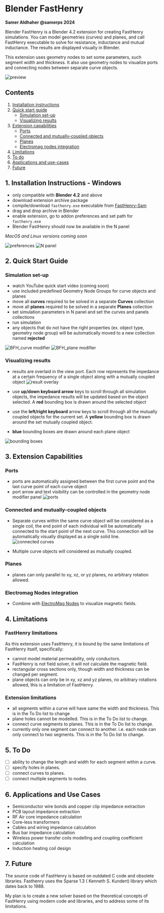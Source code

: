 # Blender FastHenry    

**Samer Aldhaher @samerps 2024**

Blender FastHenry is a Blender 4.2 extension for creating FastHenry simulations. You can model geometries (curves) and planes, and call FastHenry executable to solve for resistance, inductance and mutual inductance. The results are displayed visually in Blender.

This extension uses geometry nodes to set some parameters, such segment width and thickness. It also use geometry nodes to visualize ports and connecting nodes between separate curve objects. 

![preview](docs/images/preview.jpg)

## Contents
1. [Installation instructions](#installation-instructions---windows)
1. [Quick start guide](#quick-start-guide)
    - [Simulation set-up](#simulation-set-up)
    - [Visualizing results](#visualizing-results)
1. [Extension capabilities](#3-extension-capabilities)
    - [Ports](#ports)
    - [Connected and mutually-coupled objects](#connected-and-mutually-coupled-objects)
    - [Planes](#planes) 
    - [Electromag nodes integration](#electromag-nodes-integration)
1. [Limitations](#4-limitations)
1. [To do](#5-to-do)
1. [Applications and use-cases](#6-applications-and-use-cases)
1. [Future](#7-future)


## 1. Installation Instructions - Windows 
- only compatible with **Blender 4.2** and above
- download extension archive package
- compile/download `fasthenry.exe` executable from [FastHenry-Sam](https://github.com/samerps/FastHenry2-Sam)
- drag and drop archive in Blender
- enable extension, go to addon preferences and set path for `fasthenry.exe` 
- Blender FastHenry should now be available in the N panel

*MacOS and Linux versions coming soon*

![preferences](docs/images/preferences.jpg) 
![N panel](docs/images/N%20panel.jpg)

## 2. Quick Start Guide

### Simulation set-up
- watch YouTube quick start video (coming soon)
- use included predefined Geometry Node Groups for curve objects and planes
- move all **curves** required to be solved in a separate **Curves** collection
- move all **planes** required to be solved in a separate **Planes** collection
- set simulation parameters in N panel and set the curves and panels collections 
- run simulation
- any objects that do not have the right properties (ex. object type, geometry node group) will be automatically moved to a new collection named **rejected**

![BFH_curve modifier](docs/images/BFH_curve_modifier.png)
![BFH_plane modifier](docs/images/BFH_plane_modifier.png)
### Visualizing results  
- results are overlaid in the view port. Each row represents the impedance at a certain frequency of a single object along with a mutually coupled object
![result overlay](docs/images/result_overlay.jpg)
- use **up/down keyboard arrow** keys to scroll through all simulation objects, the impedance results will be updated based on the object selected. A **red** bounding box is drawn around the selected object

- use the **left/right keyboard** arrow keys to scroll through all the mutually coupled objects for the current set. A **yellow** bounding box is drawn around the set mutually coupled object. 
- **blue** bounding boxes are drawn around each plane object

![bounding boxes](docs/images/bounding_boxes.jpg)

## 3. Extension Capabilities 
### Ports
- ports are automatically assigned between the first curve point and the last curve point of each curve object 
- port arrow and text visibility can be controlled in the geometry node modifier panel
![ports](docs/images/port.jpg)

### Connected and mutually-coupled objects

- Separate curves within the same curve object will be considered as a single coil, the end point of each individual will be automatically  connected to the start point of the next curve. This connection will be automatically visually displayed as a single solid line. 
![connected curves](docs/images/connected_curves.jpg)

- Multiple curve objects will considered as mutually coupled. 


### Planes
- planes can only parallel to xy, xz, or yz planes, no arbitrary rotation allowed. 

### Electromag Nodes integration
- Combine with [ElectroMag Nodes](https://blendermarket.com/products/electromag-nodes) to visualize magnetic fields.

## 4. Limitations

### FastHenry limitations
As this extension uses FastHenry, it is bound by the same limitations of FastHenry itself, specifically:
- cannot model material permeability, only conductors.
- FastHenry is not field solver, it will not calculate the magnetic field.
- rectangular cross sections only, though width and thickness can be changed per segment.
- plane objects can only be in xy, xz and yz planes, no arbitrary rotations allowed, this is a limitation of FastHenry.

### Extension limitations

- all segments within a curve will have same the width and thickness. This is in the To Do list to change
- plane holes cannot be modelled. This is in the To Do list to change.
- connect curve segments to planes. This is in the To Do list to change.
- currently only one segment can connect to another. i.e. each node can only connect to two segments. This is in the To Do list to change.    

## 5. To Do
- [ ] ability to change the length and width for each segment within a curve. 
- [ ] specify holes in planes. 
- [ ] connect curves to planes.
- [ ] connect multiple segments to nodes.

## 6. Applications and Use Cases
- Semiconductor wire bonds and copper clip impedance extraction
- PCB layout impedance extraction
- RF Air core impedance calculation
- Core-less transformers
- Cables and wiring impedance calculation
- Bus bar impedance calculation
- Wireless power transfer coils modelling and coupling coefficient calculation  
- Induction heating coil design

## 7. Future

The source code of FastHenry is based on outdated C code and obsolete libraries. Fasthenry uses the Sparse 1.3 ( Kenneth S. Kundert) library which dates back to 1988.

My plan is to create a new solver based on the theoretical concepts of FastHenry using modern code and libraries, and to address some of its limitations. 